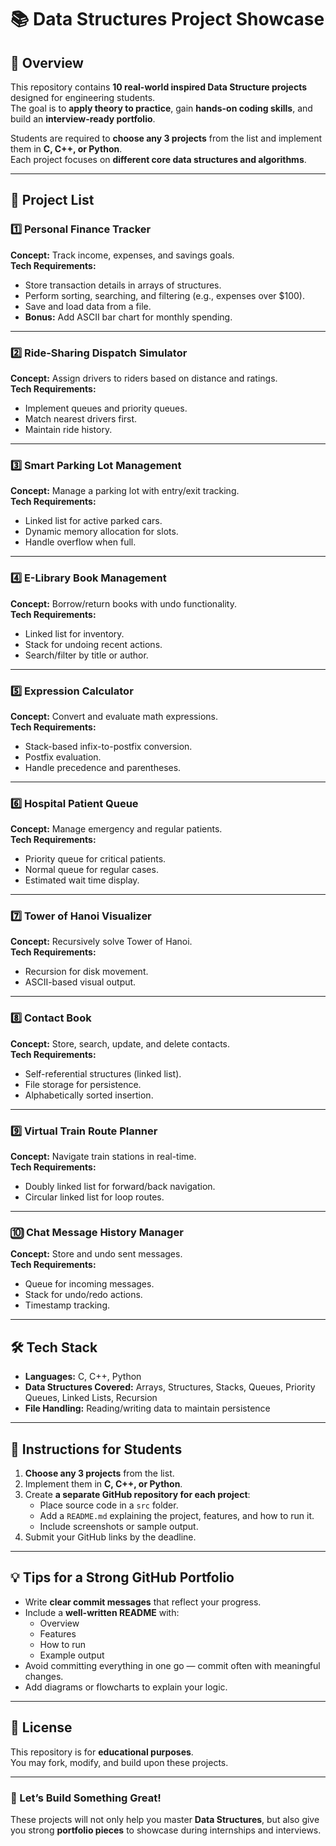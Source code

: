 # 📚 Data Structures Project Showcase

## 📌 Overview
This repository contains **10 real-world inspired Data Structure projects** designed for engineering students.  
The goal is to **apply theory to practice**, gain **hands-on coding skills**, and build an **interview-ready portfolio**.

Students are required to **choose any 3 projects** from the list and implement them in **C, C++, or Python**.  
Each project focuses on **different core data structures and algorithms**.

---

## 📂 Project List

### 1️⃣ Personal Finance Tracker
**Concept:** Track income, expenses, and savings goals.  
**Tech Requirements:**
- Store transaction details in arrays of structures.
- Perform sorting, searching, and filtering (e.g., expenses over $100).
- Save and load data from a file.
- **Bonus:** Add ASCII bar chart for monthly spending.

---

### 2️⃣ Ride-Sharing Dispatch Simulator
**Concept:** Assign drivers to riders based on distance and ratings.  
**Tech Requirements:**
- Implement queues and priority queues.
- Match nearest drivers first.
- Maintain ride history.

---

### 3️⃣ Smart Parking Lot Management
**Concept:** Manage a parking lot with entry/exit tracking.  
**Tech Requirements:**
- Linked list for active parked cars.
- Dynamic memory allocation for slots.
- Handle overflow when full.

---

### 4️⃣ E-Library Book Management
**Concept:** Borrow/return books with undo functionality.  
**Tech Requirements:**
- Linked list for inventory.
- Stack for undoing recent actions.
- Search/filter by title or author.

---

### 5️⃣ Expression Calculator
**Concept:** Convert and evaluate math expressions.  
**Tech Requirements:**
- Stack-based infix-to-postfix conversion.
- Postfix evaluation.
- Handle precedence and parentheses.

---

### 6️⃣ Hospital Patient Queue
**Concept:** Manage emergency and regular patients.  
**Tech Requirements:**
- Priority queue for critical patients.
- Normal queue for regular cases.
- Estimated wait time display.

---

### 7️⃣ Tower of Hanoi Visualizer
**Concept:** Recursively solve Tower of Hanoi.  
**Tech Requirements:**
- Recursion for disk movement.
- ASCII-based visual output.

---

### 8️⃣ Contact Book
**Concept:** Store, search, update, and delete contacts.  
**Tech Requirements:**
- Self-referential structures (linked list).
- File storage for persistence.
- Alphabetically sorted insertion.

---

### 9️⃣ Virtual Train Route Planner
**Concept:** Navigate train stations in real-time.  
**Tech Requirements:**
- Doubly linked list for forward/back navigation.
- Circular linked list for loop routes.

---

### 🔟 Chat Message History Manager
**Concept:** Store and undo sent messages.  
**Tech Requirements:**
- Queue for incoming messages.
- Stack for undo/redo actions.
- Timestamp tracking.

---

## 🛠 Tech Stack
- **Languages:** C, C++, Python  
- **Data Structures Covered:** Arrays, Structures, Stacks, Queues, Priority Queues, Linked Lists, Recursion  
- **File Handling:** Reading/writing data to maintain persistence  

---

## 📌 Instructions for Students
1. **Choose any 3 projects** from the list.
2. Implement them in **C, C++, or Python**.
3. Create **a separate GitHub repository for each project**:
   - Place source code in a `src` folder.
   - Add a `README.md` explaining the project, features, and how to run it.
   - Include screenshots or sample output.
4. Submit your GitHub links by the deadline.

---

## 💡 Tips for a Strong GitHub Portfolio
- Write **clear commit messages** that reflect your progress.
- Include a **well-written README** with:
  - Overview
  - Features
  - How to run
  - Example output
- Avoid committing everything in one go — commit often with meaningful changes.
- Add diagrams or flowcharts to explain your logic.

---

## 📜 License
This repository is for **educational purposes**.  
You may fork, modify, and build upon these projects.

---

### 🚀 Let’s Build Something Great!
These projects will not only help you master **Data Structures**, but also give you strong **portfolio pieces** to showcase during internships and interviews.
